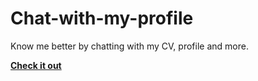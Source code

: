 # Chat-with-my-profile
Know me better by chatting with my CV, profile and more.
<br>

**[<i class="fa-solid fa-fire"></i> Check it out](https://know-me-better-jagan.streamlit.app/)**
